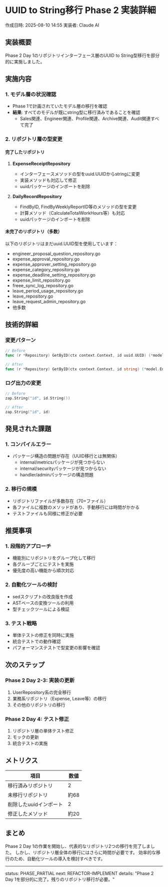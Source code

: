 # UUID to String移行 Phase 2 実装詳細

作成日時: 2025-08-10 14:55
実装者: Claude AI

## 実装概要

Phase 2 Day 1のリポジトリインターフェース層のUUID to String型移行を部分的に実施しました。

## 実施内容

### 1. モデル層の状況確認
- Phase 1で計画されていたモデル層の移行を確認
- **結果**: すべてのモデルが既にstring型に移行済みであることを確認
  - Sales関連、Engineer関連、Profile関連、Archive関連、Audit関連すべて完了

### 2. リポジトリ層の型変更

#### 完了したリポジトリ
1. **ExpenseReceiptRepository** 
   - インターフェースメソッドの型をuuid.UUIDからstringに変更
   - 実装メソッドも対応して修正
   - uuidパッケージのインポートを削除

2. **DailyRecordRepository**
   - FindByID, FindByWeeklyReportID等のメソッドの型を変更
   - 計算メソッド（CalculateTotalWorkHours等）も対応
   - uuidパッケージのインポートを削除

#### 未完了のリポジトリ（多数）
以下のリポジトリはまだuuid.UUID型を使用しています：
- engineer_proposal_question_repository.go
- expense_approval_repository.go
- expense_approver_setting_repository.go
- expense_category_repository.go
- expense_deadline_setting_repository.go
- expense_limit_repository.go
- freee_sync_log_repository.go
- leave_period_usage_repository.go
- leave_repository.go
- leave_request_admin_repository.go
- 他多数

## 技術的詳細

### 変更パターン
```go
// Before
func (r *Repository) GetByID(ctx context.Context, id uuid.UUID) (*model.Entity, error)

// After  
func (r *Repository) GetByID(ctx context.Context, id string) (*model.Entity, error)
```

### ログ出力の変更
```go
// Before
zap.String("id", id.String())

// After
zap.String("id", id)
```

## 発見された課題

### 1. コンパイルエラー
- パッケージ構造の問題が存在（UUID移行とは無関係）
  - internal/metricsパッケージが見つからない
  - internal/securityパッケージが見つからない
  - handler/adminパッケージの構造問題

### 2. 移行の規模
- リポジトリファイルが多数存在（70+ファイル）
- 各ファイルに複数のメソッドがあり、手動移行には時間がかかる
- テストファイルも同様に修正が必要

## 推奨事項

### 1. 段階的アプローチ
- 機能別にリポジトリをグループ化して移行
- 各グループごとにテストを実施
- 優先度の高い機能から順次対応

### 2. 自動化ツールの検討
- sedスクリプトの改良版を作成
- ASTベースの変換ツールの利用
- 型チェックツールによる検証

### 3. テスト戦略
- 単体テストの修正を同時に実施
- 統合テストでの動作確認
- パフォーマンステストで型変更の影響を確認

## 次のステップ

### Phase 2 Day 2-3: 実装の更新
1. UserRepository系の完全移行
2. 業務系リポジトリ（Expense, Leave等）の移行
3. その他のリポジトリの移行

### Phase 2 Day 4: テスト修正
1. リポジトリ層の単体テスト修正
2. モックの更新
3. 統合テストの実施

## メトリクス

| 項目 | 数値 |
|-----|------|
| 移行済みリポジトリ | 2 |
| 未移行リポジトリ | 約68 |
| 削除したuuidインポート | 2 |
| 修正したメソッド | 約20 |

## まとめ

Phase 2 Day 1の作業を開始し、代表的なリポジトリ2つの移行を完了しました。
しかし、リポジトリ層全体の移行にはさらに時間が必要です。
効率的な移行のため、自動化ツールの導入を検討すべきです。

---

status: PHASE_PARTIAL
next: REFACTOR-IMPLEMENT
details: "Phase 2 Day 1を部分的に完了。残りのリポジトリ移行が必要。"